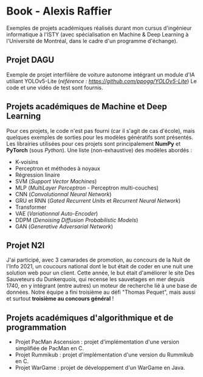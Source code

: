 # Book - Alexis Raffier
Exemples de projets académiques réalisés durant mon cursus d'ingénieur informatique à l'ISTY (avec spécialisation en Machine & Deep Learning à l'Université de Montréal, dans le cadre d'un programme d'échange).

## Projet DAGU
Exemple de projet interfilière de voiture autonome intégrant un module d'IA utiliant YOLOv5-Lite (*référence : https://github.com/ppogg/YOLOv5-Lite*)
Le code et une vidéo de test sont fournis.

## Projets académiques de Machine et Deep Learning
Pour ces projets, le code n'est pas fourni (car il s'agit de cas d'école), mais quelques exemples de sorties pour les modèles génératifs sont présentés. 
Les librairies utilisées pour ces projets sont principalement **NumPy** et **PyTorch** (sous *Python*). 
Une liste (non-exhaustive) des modèles abordés :
- K-voisins
- Perceptron et méthodes à noyaux
- Régression linaire
- SVM (*Support Vector Machines*)
- MLP (*MultiLayer Perceptron* - Perceptron multi-couches)
- CNN (*Convolutionnal Neural Network*)
- GRU et RNN (*Gated Recurrent Units* et *Recurrent Neural Network*)
- Transformer
- VAE (*Variationnal Auto-Encoder*)
- DDPM (*Denoising Diffusion Probabilistic Models*)
- GAN (*Generative Adversarial Network*) 

## Projet N2I
J'ai participé, avec 3 camarades de promotion, au concours de la Nuit de l'Info 2021, un coucours national dont le but était de coder en une nuit une solution web pour un client. Cette année, le but était d'améliorer le site Des Sauveteurs du Dunkerquois, qui recense les sauvetages en mer depuis 1740, en y intégrant (entre autres) un moteur de recherche lié à une base de données. 
Notre équipe a fini troisième au défi "Thomas Pequet", mais aussi et surtout __troisième au concours général__ !

## Projets académiques d'algorithmique et de programmation 
- Projet PacMan Ascension : projet d'implémentation d'une version simplifiée de PacMan en C.
- Projet Rummikub : projet d'implémentation d'une version du Rummikub en C.
- Projet WarGame : projet de développement d'un WarGame en Java.
